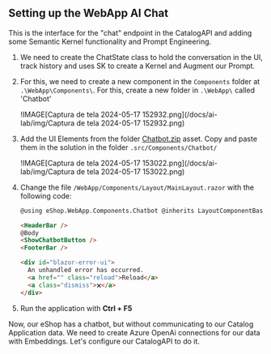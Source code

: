## Setting up the WebApp AI Chat

This is the interface for the "chat" endpoint in the CatalogAPI and adding some Semantic Kernel functionality and Prompt Engineering.

1. We need to create the ChatState class to hold the conversation in the UI, track history and uses SK to create a Kernel and Augment our Prompt.

1. For this, we need to create a new component in the `Components` folder at `.\WebApp\Components\`. For this, create a new folder in `.\WebApp\` called 'Chatbot'

   !IMAGE[Captura de tela 2024-05-17 152932.png](/docs/ai-lab/img/Captura de tela 2024-05-17 152932.png)

1. Add the UI Elements from the folder [Chatbot.zip](Chatbot.zip) asset. Copy and paste them in the solution in the folder `.src/Components/Chatbot/`

   !IMAGE[Captura de tela 2024-05-17 153022.png](/docs/ai-lab/img/Captura de tela 2024-05-17 153022.png)

1. Change the file `/WebApp/Components/Layout/MainLayout.razor` with the following code:

   ```html
   @using eShop.WebApp.Components.Chatbot @inherits LayoutComponentBase

   <HeaderBar />
   @Body
   <ShowChatbotButton />
   <FooterBar />

   <div id="blazor-error-ui">
     An unhandled error has occurred.
     <a href="" class="reload">Reload</a>
     <a class="dismiss">🗙</a>
   </div>
   ```

1. Run the application with **Ctrl + F5**

Now, our eShop has a chatbot, but without communicating to our Catalog Application data. We need to create Azure OpenAi connections for our data with Embeddings. Let's configure our CatalogAPI to do it.
